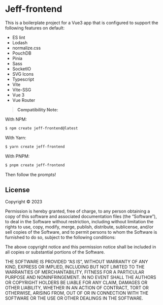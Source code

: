 # Jeff-frontend

This is a boilerplate project for a Vue3 app that is configured to support the following features on default:

- ES lint
- Lodash
- normalize.css
- PouchDB
- Pinia
- Sass
- SocketIO
- SVG Icons
- Typescript
- Vite
- Vite-SSG
- Vue 3
- Vue Router

> **Compatibility Note:**

With NPM:

```bash
$ npm create jeff-frontend@latest
```

With Yarn:

```bash
$ yarn create jeff-frontend
```

With PNPM:

```bash
$ pnpm create jeff-frontend
```

Then follow the prompts!


## License

Copyright © 2023 <Jeffrey Arts>

Permission is hereby granted, free of charge, to any person obtaining a copy of this software and associated documentation files (the “Software”), to deal in the Software without restriction, including without limitation the rights to use, copy, modify, merge, publish, distribute, sublicense, and/or sell copies of the Software, and to permit persons to whom the Software is furnished to do so, subject to the following conditions:

The above copyright notice and this permission notice shall be included in all copies or substantial portions of the Software.

THE SOFTWARE IS PROVIDED “AS IS”, WITHOUT WARRANTY OF ANY KIND, EXPRESS OR IMPLIED, INCLUDING BUT NOT LIMITED TO THE WARRANTIES OF MERCHANTABILITY, FITNESS FOR A PARTICULAR PURPOSE AND NONINFRINGEMENT. IN NO EVENT SHALL THE AUTHORS OR COPYRIGHT HOLDERS BE LIABLE FOR ANY CLAIM, DAMAGES OR OTHER LIABILITY, WHETHER IN AN ACTION OF CONTRACT, TORT OR OTHERWISE, ARISING FROM, OUT OF OR IN CONNECTION WITH THE SOFTWARE OR THE USE OR OTHER DEALINGS IN THE SOFTWARE.
